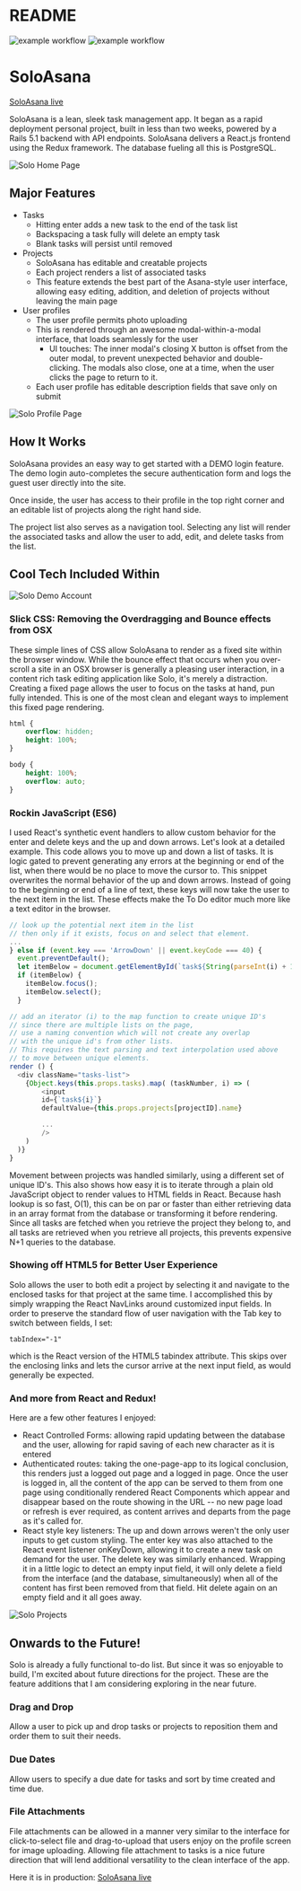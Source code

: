 # README
![example workflow](https://github.com/corsonknowles/SoloAsana/actions/workflows/rails.yml/badge.svg)
![example workflow](https://github.com/corsonknowles/SoloAsana/actions/workflows/rubocop.yml/badge.svg)


# SoloAsana

[SoloAsana live](http://soloasana.com)

[heroku]: http://soloasana.herokuapp.com

SoloAsana is a lean, sleek task management app.
It began as a rapid deployment personal project, built in less than two weeks, powered by a Rails 5.1 backend with API endpoints.
SoloAsana delivers a React.js frontend using the Redux framework.
The database fueling all this is PostgreSQL.

![Solo Home Page](docs/Screenshots/Solo_Home_Page.png)

## Major Features

* Tasks
  - Hitting enter adds a new task to the end of the task list
  - Backspacing a task fully will delete an empty task
  - Blank tasks will persist until removed
* Projects
  - SoloAsana has editable and creatable projects
  - Each project renders a list of associated tasks
  - This feature extends the best part of the Asana-style user interface, allowing easy editing, addition, and deletion of projects without leaving the main page
* User profiles
  - The user profile permits photo uploading
  - This is rendered through an awesome modal-within-a-modal interface, that loads seamlessly for the user
    - UI touches: The inner modal's closing X button is offset from the outer modal, to prevent unexpected behavior and double-clicking. The modals also close, one at a time, when the user clicks the page to return to it.
  - Each user profile has editable description fields that save only on submit

![Solo Profile Page](docs/Screenshots/Solo_Profile_Page.png)

## How It Works

  SoloAsana provides an easy way to get started with a DEMO login feature. The demo login auto-completes the secure authentication form and logs the guest user directly into the site.

  Once inside, the user has access to their profile in the top right corner and an editable list of projects along the right hand side.

  The project list also serves as a navigation tool. Selecting any list will render the associated tasks and allow the user to add, edit, and delete tasks from the list.

## Cool Tech Included Within

![Solo Demo Account](docs/Screenshots/Demo_Login.gif)

### Slick CSS: Removing the Overdragging and Bounce effects from OSX
These simple lines of CSS allow SoloAsana to render as a fixed site within the browser window. While the bounce effect that occurs when you over-scroll a site in an OSX browser is generally a pleasing user interaction, in a content rich task editing application like Solo, it's merely a distraction. Creating a fixed page allows the user to focus on the tasks at hand, pun fully intended. This is one of the most clean and elegant ways to implement this fixed page rendering.

```CSS
html {
    overflow: hidden;
    height: 100%;
}

body {
    height: 100%;
    overflow: auto;
}
```


### Rockin JavaScript (ES6)

I used React's synthetic event handlers to allow custom behavior for the enter and delete keys and the up and down arrows. Let's look at a detailed example.
This code allows you to move up and down a list of tasks. It is logic gated to prevent generating any errors at the beginning or end of the list, when there would be no place to move the cursor to. This snippet overwrites the normal behavior of the up and down arrows. Instead of going to the beginning or end of a line of text, these keys will now take the user to the next item in the list. These effects make the To Do editor much more like a text editor in the browser.
```JavaScript
// look up the potential next item in the list
// then only if it exists, focus on and select that element.
...
} else if (event.key === 'ArrowDown' || event.keyCode === 40) {
  event.preventDefault();
  let itemBelow = document.getElementById(`task${String(parseInt(i) + 1)}`);
  if (itemBelow) {
    itemBelow.focus();
    itemBelow.select();
  }

// add an iterator (i) to the map function to create unique ID's
// since there are multiple lists on the page,
// use a naming convention which will not create any overlap
// with the unique id's from other lists.
// This requires the text parsing and text interpolation used above
// to move between unique elements.
render () {
  <div className="tasks-list">
    {Object.keys(this.props.tasks).map( (taskNumber, i) => (
        <input
        id={`task${i}`}
        defaultValue={this.props.projects[projectID].name}

        ...
        />
    )
  )}  
}
```

Movement between projects was handled similarly, using a different set of unique ID's. This also shows how easy it is to iterate through a plain old JavaScript object to render values to HTML fields in React. Because hash lookup is so fast, O(1), this can be on par or faster than either retrieving data in an array format from the database or transforming it before rendering. Since all tasks are fetched when you retrieve the project they belong to, and all tasks are retrieved when you retrieve all projects, this prevents expensive N+1 queries to the database.

### Showing off HTML5 for Better User Experience

Solo allows the user to both edit a project by selecting it and navigate to the enclosed tasks for that project at the same time. I accomplished this by simply wrapping the React NavLinks around customized input fields. In order to preserve the standard flow of user navigation with the Tab key to switch between fields, I set:
```HTML5
tabIndex="-1"
```

which is the React version of the HTML5 tabindex attribute. This skips over the enclosing links and lets the cursor arrive at the next input field, as would generally be expected.

### And more from React and Redux!
Here are a few other features I enjoyed:

* React Controlled Forms: allowing rapid updating between the database and the user, allowing for rapid saving of each new character as it is entered
* Authenticated routes: taking the one-page-app to its logical conclusion, this renders just a logged out page and a logged in page. Once the user is logged in, all the content of the app can be served to them from one page using conditionally rendered React Components which appear and disappear based on the route showing in the URL -- no new page load or refresh is ever required, as content arrives and departs from the page as it's called for.
* React style key listeners: The up and down arrows weren't the only user inputs to get custom styling. The enter key was also attached to the React event listener onKeyDown, allowing it to create a new task on demand for the user. The delete key was similarly enhanced. Wrapping it in a little logic to detect an empty input field, it will only delete a field from the interface (and the database, simultaneously) when all of the content has first been removed from that field. Hit delete again on an empty field and it all goes away.

![Solo Projects](docs/Screenshots/Solo_Projects.png)

## Onwards to the Future!

Solo is already a fully functional to-do list. But since it was so enjoyable to build, I'm excited about future directions for the project. These are the feature additions that I am considering exploring in the near future.

### Drag and Drop

Allow a user to pick up and drop tasks or projects to reposition them and order them to suit their needs.

### Due Dates

Allow users to specify a due date for tasks and sort by time created and time due.

### File Attachments

File attachments can be allowed in a manner very similar to the interface for click-to-select file and drag-to-upload that users enjoy on the profile screen for image uploading. Allowing file attachment to tasks is a nice future direction that will lend additional versatility to the clean interface of the app.

Here it is in production: [SoloAsana live](http://soloasana.com)
